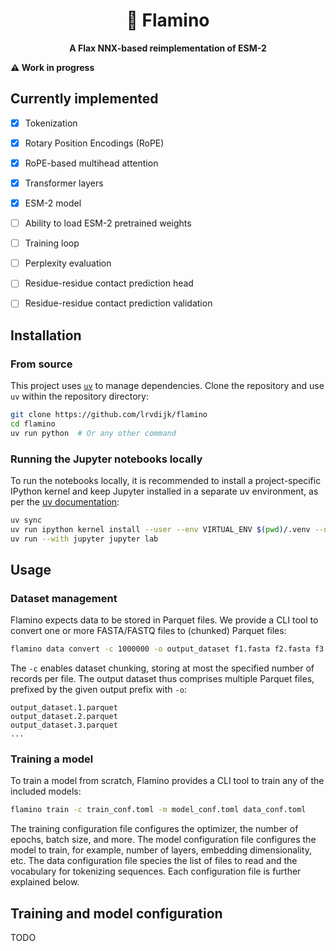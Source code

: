 <h1 align="center">🦩 Flamino</h1>
<p align="center"><strong>A Flax NNX-based reimplementation of ESM-2</strong></p>

**⚠️ Work in progress**

## Currently implemented

- [x] Tokenization
- [x] Rotary Position Encodings (RoPE)
- [x] RoPE-based multihead attention
- [x] Transformer layers
- [x] ESM-2 model
- [ ] Ability to load ESM-2 pretrained weights
- [ ] Training loop
- [ ] Perplexity evaluation
- [ ] Residue-residue contact prediction head
- [ ] Residue-residue contact prediction validation


## Installation

### From source 

This project uses [`uv`](https://docs.astral.sh/uv/) to manage dependencies. Clone the repository
and use `uv` within the repository directory:

```bash
git clone https://github.com/lrvdijk/flamino
cd flamino
uv run python  # Or any other command
```

### Running the Jupyter notebooks locally

To run the notebooks locally, it is recommended to install a project-specific IPython kernel and keep Jupyter installed
in a separate uv environment, as per the [uv documentation](https://docs.astral.sh/uv/guides/integration/jupyter/#using-jupyter-within-a-project):

```bash
uv sync
uv run ipython kernel install --user --env VIRTUAL_ENV $(pwd)/.venv --name=flamino
uv run --with jupyter jupyter lab
```

## Usage

### Dataset management

Flamino expects data to be stored in Parquet files. We provide a CLI tool to convert one or more
FASTA/FASTQ files to (chunked) Parquet files:

```bash
flamino data convert -c 1000000 -o output_dataset f1.fasta f2.fasta f3.fasta
```

The `-c` enables dataset chunking, storing at most the specified number of records per file. The output dataset thus
comprises multiple Parquet files, prefixed by the given output prefix with `-o`:

```
output_dataset.1.parquet
output_dataset.2.parquet
output_dataset.3.parquet
...
```

### Training a model

To train a model from scratch, Flamino provides a CLI tool to train any of the included models:

```bash
flamino train -c train_conf.toml -m model_conf.toml data_conf.toml 
```

The training configuration file configures the optimizer, the number of epochs, batch size, and more. The model
configuration file configures the model to train, for example, number of layers, embedding dimensionality, etc. The
data configuration file species the list of files to read and the vocabulary for tokenizing sequences. Each
configuration file is further explained below.


## Training and model configuration

TODO



